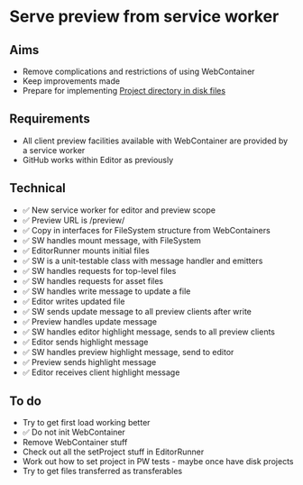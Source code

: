 Serve preview from service worker
=================================

Aims
----

- Remove complications and restrictions of using WebContainer
- Keep improvements made
- Prepare for implementing [Project directory in disk files](Project%20directory%20in%20disk%20files.md)

Requirements
------------

- All client preview facilities available with WebContainer are provided by a service worker
- GitHub works within Editor as previously

Technical
---------

- ✅ New service worker for editor and preview scope
- ✅ Preview URL is /preview/
- ✅ Copy in interfaces for FileSystem structure from WebContainers
- ✅ SW handles mount message, with FileSystem
- ✅ EditorRunner mounts initial files
- ✅ SW is a unit-testable class with message handler and emitters
- ✅ SW handles requests for top-level files
- ✅ SW handles requests for asset files
- ✅ SW handles write message to update a file
- ✅ Editor writes updated file
- ✅ SW sends update message to all preview clients after write
- ✅ Preview handles update message
- ✅ SW handles editor highlight message, sends to all preview clients
- ✅ Editor sends highlight message
- ✅ SW handles preview highlight message, send to editor
- ✅ Preview sends highlight message
- ✅ Editor receives client highlight message


To do
-----

- Try to get first load working better
- ✅ Do not init WebContainer
- Remove WebContainer stuff
- Check out all the setProject stuff in EditorRunner
- Work out how to set project in PW tests - maybe once have disk projects
- Try to get files transferred as transferables